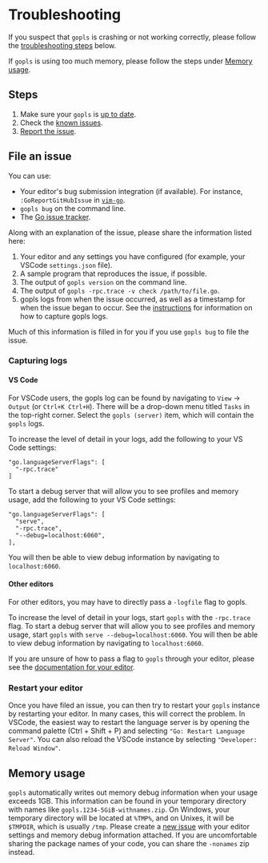 # Troubleshooting

If you suspect that `gopls` is crashing or not working correctly, please follow the [troubleshooting steps](#steps) below.

If `gopls` is using too much memory, please follow the steps under [Memory usage](#memory-usage).

## Steps

<!--- TODO: troubleshooting
describe more basic and optional trouble shooting steps
  like checking you opened the module root
  and using the debug pages
--->

1. Make sure your `gopls` is [up to date](user.md#installing).
1. Check the [known issues](status.md#known-issues).
1. [Report the issue](#file-an-issue).

## File an issue

You can use:

* Your editor's bug submission integration (if available). For instance, `:GoReportGitHubIssue` in [`vim-go`](vim.md#vim-go).
* `gopls bug` on the command line.
* The [Go issue tracker](https://github.com/golang/go/issues/new?title=x%2Ftools%2Fgopls%3A%20%3Cfill%20this%20in%3E).

Along with an explanation of the issue, please share the information listed here:

1. Your editor and any settings you have configured (for example, your VSCode `settings.json` file).
1. A sample program that reproduces the issue, if possible.
1. The output of `gopls version` on the command line.
1. The output of `gopls -rpc.trace -v check /path/to/file.go`.
1. gopls logs from when the issue occurred, as well as a timestamp for when the issue began to occur. See the [instructions](#capturing-gopls-logs) for information on how to capture gopls logs.

Much of this information is filled in for you if you use `gopls bug` to file the issue.

### Capturing logs

#### VS Code

For VSCode users, the gopls log can be found by navigating to `View` -> `Output` (or `Ctrl+K Ctrl+H`). There will be a drop-down menu titled `Tasks` in the top-right corner. Select the `gopls (server)` item, which will contain the `gopls` logs.

To increase the level of detail in your logs, add the following to your VS Code settings:

```json5
"go.languageServerFlags": [
  "-rpc.trace"
]
```

To start a debug server that will allow you to see profiles and memory usage, add the following to your VS Code settings:

```json5
"go.languageServerFlags": [
  "serve",
  "-rpc.trace",
  "--debug=localhost:6060",
],
```

You will then be able to view debug information by navigating to `localhost:6060`.

#### Other editors

For other editors, you may have to directly pass a `-logfile` flag to gopls.

To increase the level of detail in your logs, start `gopls` with the `-rpc.trace` flag. To start a debug server that will allow you to see profiles and memory usage, start `gopls` with `serve --debug=localhost:6060`. You will then be able to view debug information by navigating to `localhost:6060`.

If you are unsure of how to pass a flag to `gopls` through your editor, please see the [documentation for your editor](user.md#editors).

### Restart your editor

Once you have filed an issue, you can then try to restart your `gopls` instance by restarting your editor. In many cases, this will correct the problem. In VSCode, the easiest way to restart the language server is by opening the command palette (Ctrl + Shift + P) and selecting `"Go: Restart Language Server"`. You can also reload the VSCode instance by selecting `"Developer: Reload Window"`.

## Memory usage

`gopls` automatically writes out memory debug information when your usage
exceeds 1GB. This information can be found in your temporary directory with
names like `gopls.1234-5GiB-withnames.zip`. On Windows, your temporary
directory will be located at `%TMP%`, and on Unixes, it will be `$TMPDIR`,
which is usually `/tmp`. Please create a
[new issue](https://github.com/golang/go/issues/new?title=x%2Ftools%2Fgopls%3A%20%3Cfill%20this%20in%3E)
with your editor settings and memory debug information attached. If you are
uncomfortable sharing the package names of your code, you can share the
`-nonames` zip instead.
